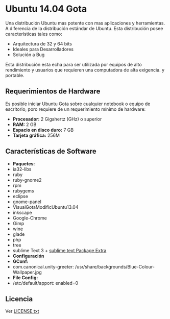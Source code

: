Ubuntu 14.04 Gota
=================
Una distribución Ubuntu mas potente con mas aplicaciones y herramientas. A diferencia de la distribución estándar de Ubuntu. Esta distribución posee características tales como:
 * Arquitectura de 32 y 64 bits
 * Ideales para Desarrolladores
 * Solución a Bug

Esta distribución esta echa para ser utilizada por equipos de alto rendimiento y usuarios que requieren una computadora de alta exigencia. y portable.

Requerimientos de Hardware
--------------------------
Es posible iniciar Ubuntu Gota sobre cualquier notebook o equipo de escritorio, poro requiere de un requerimiento mínimo de hardware:
 * **Procesador:** 2 Gigahertz (GHz) o superior
 * **RAM:** 2 GB
 * **Espacio en disco duro:** 7 GB
 * **Tarjeta gráfica:** 256M

Características de Software
---------------------------
 * **Paquetes:**
  * ia32-libs
  * ruby
  * ruby-gnome2
  * rpm
  * rubygems
  * eclipse
  * gnome-panel
  * VisualGotaModificUbuntu13.04
  * inkscape
  * Google-Chrome
  * Gimp
  * wine
  * glade
  * php
  * tree
  * sublime Text 3 + [sublime text Package Extra](https://github.com/alfa30/sublime-text-Package-Extra)
 * **Configuración**
  * **GConf:**
   * com.canonical.unity-greeter: /usr/share/backgrounds/Blue-Colour-Wallpaper.jpg
  * **File Config:**
   * /etc/default/apport: enabled=0

Licencia
--------
Ver [LICENSE.txt](https://github.com/alfa30/ubuntu-project-gota/blob/master/LICENSE.txt)